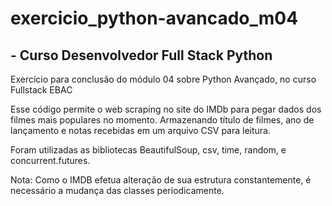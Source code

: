 ﻿# exercicio_python-avancado_m04

##  - Curso Desenvolvedor Full Stack Python

Exercício para conclusão do módulo 04 sobre Python Avançado, no curso Fullstack EBAC

Esse código permite o web scraping no site do IMDb para pegar dados dos filmes mais populares no momento.
Armazenando título de filmes, ano de lançamento e notas recebidas em um arquivo CSV para leitura.

Foram utilizadas as  bibliotecas BeautifulSoup, csv, time, random, e concurrent.futures.

Nota: Como o IMDB efetua alteração de sua estrutura constantemente, é necessário a mudança das classes periodicamente.
